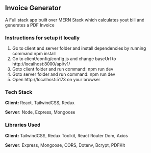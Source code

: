 ## Invoice Generator
A Full stack app built over MERN Stack which calculates yout bill and generates a PDF Invoice

### Instructions for setup it locally
1. Go to client and server folder and install dependencies by running command npm install
2. Go to client/config/config.js and change baseUrl to http://localhost:8000/api/v1/
3. Goto client folder and run command: npm run dev
4. Goto server folder and run command: npm run dev
5. Open http://localhost:5173 on your browser
### Tech Stack

**Client:** React, TailwindCSS, Redux

**Server:** Node, Express, Mongoose

### Libraries Used

**Client:** TailwindCSS, Redux Toolkit, React Router Dom, Axios

**Server:** Express, Mongoose, CORS, Dotenv, Bcrypt, PDFKit

